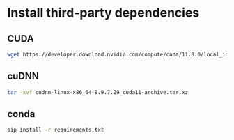 # Install third-party dependencies

## CUDA

``` bash
wget https://developer.download.nvidia.com/compute/cuda/11.8.0/local_installers/cuda_11.8.0_520.61.05_linux.run
```

## cuDNN

``` bash
tar -xvf cudnn-linux-x86_64-8.9.7.29_cuda11-archive.tar.xz
```

## conda

``` bash
pip install -r requirements.txt
```
